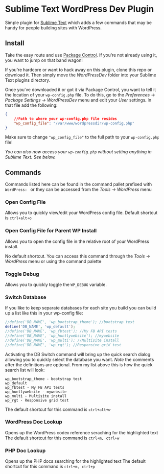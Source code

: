 # Sublime Text WordPress Dev Plugin #

Simple plugin for [Sublime Text](http://www.sublimetext.com/ "Sublime Text") which adds a few commands that may be handy for people building sites with WordPress.

## Install ##
Take the easy route and use [Package Control](http://wbond.net/sublime_packages/package_control).  If you're not already using it, you want to jump on that band wagon!

If you're hardcore or want to hack away on this plugin, clone this repo or download it.  Then simply move the *WordPressDev* folder into your Sublime Text plugins directory.

Once you've downloaded it or got it via Package Control, you want to tell it the location of your `wp-config.php` file.  To do this, go to the  _Preferences -> Package Settings -> WordPressDev_ menu and edit your *User* settings.  In that file add the following:
``` json
{
    //Path to where your wp-config.php file resides
    "wp_config_file": "/var/www/wordpressdir/wp-config.php"
}
```

Make sure to change `"wp_config_file"` to the full path to your `wp-config.php` file!

_You can also now access your `wp-config.php` without setting anything in Sublime Text. See below._

## Commands ##
Commands listed here can be found in the command pallet prefixed with ```WordPress: ``` or they can be accessed from the _Tools ->  WordPress_ menu

### Open Config File ###
Allows you to quickly view/edit your WordPress config file. Default shortcut is ```ctrl+alt+o```

### Open Config File for Parent WP Install ###

Allows you to open the config file in the relative root of your WordPress install.

No default shortcut. You can access this command through the _Tools ->  WordPress_ menu or using the command palette


### Toggle Debug ###
Allows you to quickly toggle the ```WP_DEBUG``` variable.

### Switch Database ###
If you like to keep separate databases for each site you build you can build up a list like this in your wp-config file:

``` php
//define('DB_NAME', 'wp_bootstrap_theme'); //bootstrap test
define('DB_NAME', 'wp_default');
//define('DB_NAME', 'wp_fbtest'); //My FB API tests
//define('DB_NAME', 'wp_huntlywebsite'); //mywebsite
//define('DB_NAME', 'wp_multi'); //Multisite install
//define('DB_NAME', 'wp_rgt'); //Responsive grid test
```

Activating the DB Switch command will bring up the quick search dialog allowing you to quickly select the database you want.
*Note* the comments after the definitions are optional.  From my list above this is how the quick search list will look:

```
wp_bootstrap_theme - bootstrap test
wp_default
wp_fbtest - My FB API tests
wp_huntlywebsite - mywebsite
wp_multi - Multisite install
wp_rgt - Responsive grid test
```

The default shortcut for this command is ```ctrl+alt+w```

### WordPress Doc Lookup ###
Opens up the WordPress codex reference seraching for the highlighted text
The default shortcut for this command is ```ctrl+m, ctrl+w```

### PHP Doc Lookup ###
Opens up the PHP docs searching for the highlighted text
The default shortcut for this command is ```ctrl+m, ctrl+p```
